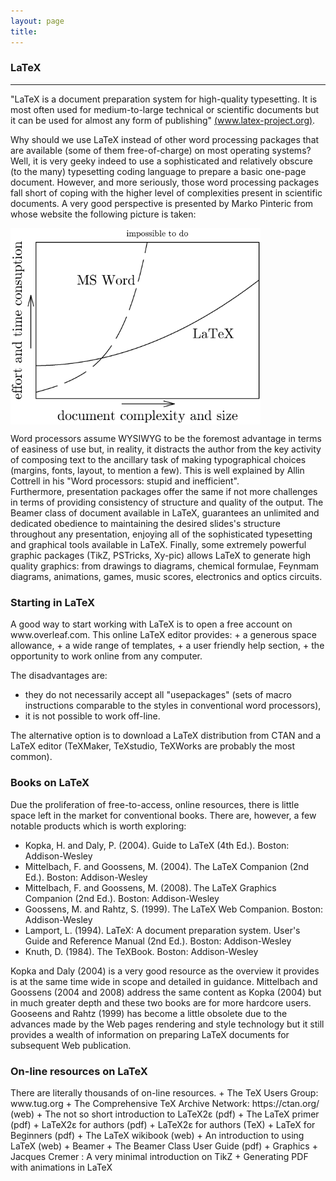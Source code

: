 ```yaml
---
layout: page
title:
---
```

<h3 id="latex">LaTeX</h3>
<hr />

"LaTeX is a document preparation system for high-quality typesetting. It is most often used for medium-to-large technical or scientific documents but it can be used for almost any form of publishing" [(www.latex-project.org)](https://www.latex-project.org/about/).

Why should we use LaTeX instead of other word processing packages that are available (some of them free-of-charge) on most operating systems? Well, it is very geeky indeed to use a sophisticated and relatively obscure (to the many) typesetting coding language to prepare a basic one-page document. However, and more seriously, those word processing packages fall short of coping with the higher level of complexities present in scientific documents. A very good perspective is presented by Marko Pinteric from whose website the following picture is taken:

<img src="/images/latex_vs_word.gif" alt="" width="400" align="middle">

Word processors assume WYSIWYG to be the foremost advantage in terms of easiness of use but, in reality, it distracts the author from the key activity of composing text to the ancillary task of making typographical choices (margins, fonts, layout, to mention a few). This is well explained by Allin Cottrell in his "Word processors: stupid and inefficient".  
Furthermore, presentation packages offer the same if not more challenges in terms of providing consistency of structure and quality of the output. The Beamer class of document available in LaTeX, guarantees an unlimited and dedicated obedience to maintaining the desired slides's structure throughout any presentation, enjoying all of the sophisticated typesetting and graphical tools available in LaTeX.
Finally, some extremely powerful graphic packages (TikZ, PSTricks, Xy-pic) allows LaTeX to generate high quality graphics: from drawings to diagrams, chemical formulae, Feynmam diagrams, animations, games, music scores, electronics and optics circuits.
<h3>Starting in LaTeX</h3>
A good way to start working with LaTeX is to open a free account on www.overleaf.com. This online LaTeX editor provides:
+ a generous space allowance,
+ a wide range of templates,
+ a user friendly help section,
+ the opportunity to work online from any computer.

The disadvantages are:
+ they do not necessarily accept all "usepackages" (sets of macro instructions comparable to the styles in conventional word processors),
+ it is not possible to work off-line.

The alternative option is to download a LaTeX distribution from CTAN and a LaTeX editor (TeXMaker, TeXstudio, TeXWorks are probably the most common).
<h3>Books on LaTeX</h3>

Due the proliferation of free-to-access, online resources, there is little space left in the market for conventional books. There are, however, a few notable products which is worth exploring:
+ Kopka, H. and Daly, P. (2004). Guide to LaTeX  (4th Ed.). Boston: Addison-Wesley
+ Mittelbach, F. and Goossens, M. (2004). The LaTeX Companion (2nd Ed.). Boston: Addison-Wesley
+ Mittelbach, F. and Goossens, M. (2008). The LaTeX Graphics Companion (2nd Ed.). Boston: Addison-Wesley
+ Goossens, M. and Rahtz, S. (1999). The LaTeX Web Companion. Boston: Addison-Wesley
+ Lamport, L. (1994). LaTeX: A document preparation system. User's Guide and Reference Manual (2nd Ed.). Boston: Addison-Wesley
+ Knuth, D. (1984). The TeXBook. Boston: Addison-Wesley

Kopka and Daly (2004) is a very good resource as the overview it provides is at the same time wide in scope and detailed in guidance. Mittelbach and Goossens (2004 and 2008) address the same content as Kopka (2004) but in much greater depth and these two books are for more hardcore users. Gooseens and Rahtz (1999) has become a little obsolete due to the advances made by the Web pages rendering and style technology but it still provides a wealth of information on preparing LaTeX documents for subsequent Web publication.   

<h3>On-line resources on LaTeX</h3>
There are literally thousands of on-line resources. 
+ The TeX Users Group: www.tug.org
+ The Comprehensive TeX Archive Network: https://ctan.org/ (web)
+ The not so short introduction to LaTeX2ε (pdf)
+ The LaTeX primer (pdf)
+ LaTeX2ε for authors (pdf)
+ LaTeX2ε for authors (TeX)
+ LaTeX for Beginners (pdf)
+ The LaTeX wikibook (web)
+ An introduction to using LaTeX (web)
+ Beamer
+ The Beamer Class User Guide (pdf)
+ Graphics
+ Jacques Cremer : A very minimal introduction on TikZ
+ Generating PDF with animations in LaTeX
